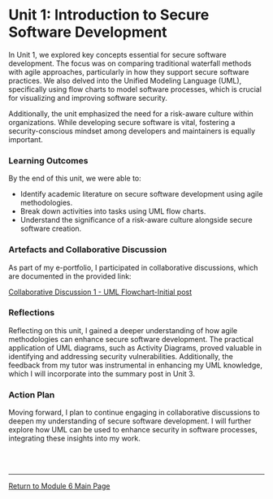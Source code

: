 # Unit 1: Introduction to Secure Software Development

In Unit 1, we explored key concepts essential for secure software development. 
The focus was on comparing traditional waterfall methods with agile approaches, particularly in how they support secure software practices. 
We also delved into the Unified Modeling Language (UML), specifically using flow charts to model software processes, which is crucial for visualizing and improving software security.

Additionally, the unit emphasized the need for a risk-aware culture within organizations. 
While developing secure software is vital, fostering a security-conscious mindset among developers and maintainers is equally important.

### Learning Outcomes
By the end of this unit, we were able to:
 - Identify academic literature on secure software development using agile methodologies.
 - Break down activities into tasks using UML flow charts.
 - Understand the significance of a risk-aware culture alongside secure software creation.

### Artefacts and Collaborative Discussion 
As part of my e-portfolio, I participated in collaborative discussions, which are documented in the provided link:

[Collaborative Discussion 1 - UML Flowchart-Initial post](SSD_Unit01_Discussion.pdf)

### Reflections
Reflecting on this unit, I gained a deeper understanding of how agile methodologies can enhance secure software development. The practical application of UML diagrams, such as Activity Diagrams, proved valuable in identifying and addressing security vulnerabilities. Additionally, the feedback from my tutor was instrumental in enhancing my UML knowledge, which I will incorporate into the summary post in Unit 3.

### Action Plan
Moving forward, I plan to continue engaging in collaborative discussions to deepen my understanding of secure software development. I will further explore how UML can be used to enhance security in software processes, integrating these insights into my work.

<br><br>

--- 

[Return to Module 6 Main Page](SSD_main.md)
